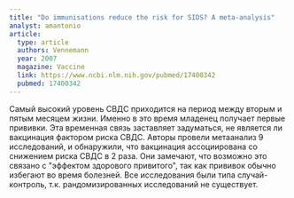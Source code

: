 ```yaml
---
title: "Do immunisations reduce the risk for SIDS? A meta-analysis"
analyst: amantonio
article:
  type: article
  authors: Vennemann
  year: 2007
  magazine: Vaccine
  link: https://www.ncbi.nlm.nih.gov/pubmed/17400342
  pubmed: 17400342
---
```


Самый высокий уровень СВДС приходится на период между вторым и пятым месяцем жизни. Именно в это время младенец получает первые прививки. Эта временная связь заставляет задуматься, не является ли вакцинация фактором риска СВДС.
Авторы провели метаанализ 9 исследований, и обнаружили, что вакцинация ассоциирована со снижением риска СВДС в 2 раза. Они замечают, что возможно это связано с "эффектом здорового привитого", так как прививок обычно избегают во время болезней. Все исследования были типа случай-контроль, т.к. рандомизированных исследований не существует.
